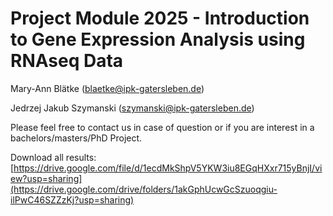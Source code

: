 # Project Module 2025 - Introduction to Gene Expression Analysis using RNAseq Data

Mary-Ann Blätke (<blaetke@ipk-gatersleben.de>)

Jedrzej Jakub Szymanski (<szymanski@ipk-gatersleben.de>)

Please feel free to contact us in case of question or if you are interest in a bachelors/masters/PhD Project.


Download all results: [https://drive.google.com/file/d/1ecdMkShpV5YKW3iu8EGqHXxr715yBnjI/view?usp=sharing](https://drive.google.com/drive/folders/1akGphUcwGcSzuoqgiu-ilPwC46SZZzKj?usp=sharing)
